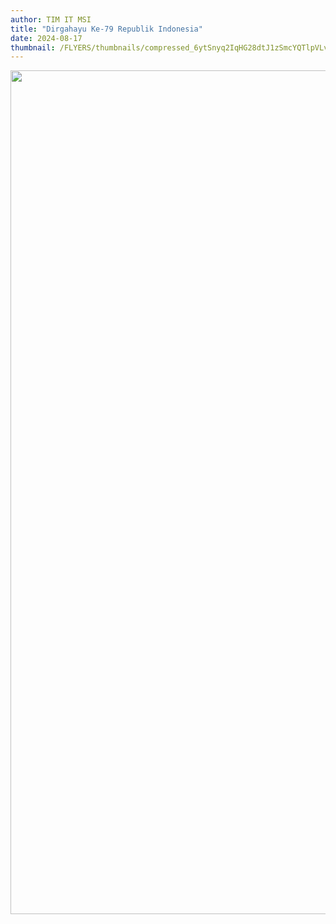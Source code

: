 ```yaml
---
author: TIM IT MSI
title: "Dirgahayu Ke-79 Republik Indonesia"
date: 2024-08-17
thumbnail: /FLYERS/thumbnails/compressed_6ytSnyq2IqHG28dtJ1zSmcYQTlpVLvWNoVL5ItKi.png
---
```

<p><img src="/images/xH2GWG821rnmPGdMjikc.png" width="1081" height="1350" alt="" /></p>